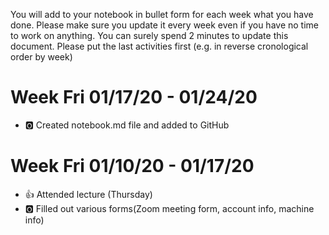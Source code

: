 You will add to your notebook in bullet form for each week what you have 
done. 
Please make sure you update it every week even if you have no time to 
work on 
anything. You can surely spend 2 minutes to update this document. Please 
put 
the last activities first (e.g. in reverse cronological order by week)
# Week Fri 01/17/20 - 01/24/20

* :o2: Created notebook.md file and added to GitHub

# Week Fri 01/10/20 - 01/17/20

* :+1: Attended lecture (Thursday)
* :o2: Filled out various forms(Zoom meeting form, account info, machine 
info) 
